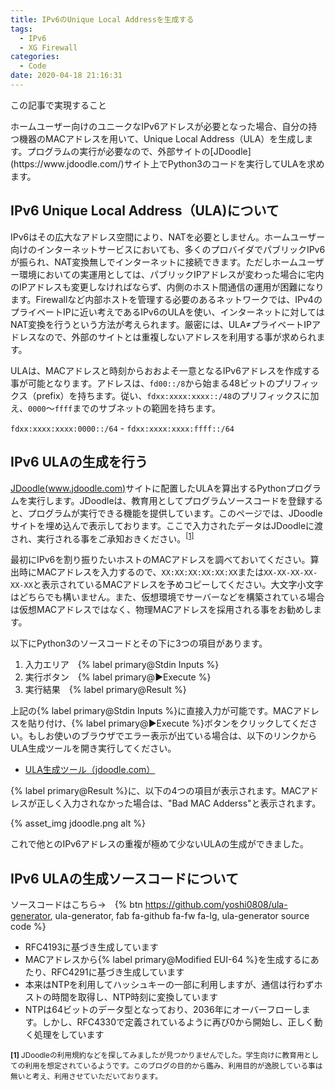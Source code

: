 ```yaml
---
title: IPv6のUnique Local Addressを生成する
tags:
  - IPv6
  - XG Firewall
categories:
  - Code
date: 2020-04-18 21:16:31
---
```

<p class="onepoint">この記事で実現すること</p>
ホームユーザー向けのユニークなIPv6アドレスが必要となった場合、自分の持つ機器のMACアドレスを用いて、Unique Local Address（ULA）を生成します。プログラムの実行が必要なので、外部サイトの[JDoodle](https://www.jdoodle.com/)サイト上でPython3のコードを実行してULAを求めます。

<!-- more -->

## IPv6 Unique Local Address（ULA)について

IPv6はその広大なアドレス空間により、NATを必要としません。ホームユーザー向けのインターネットサービスにおいても、多くのプロバイダでパブリックIPv6が振られ、NAT変換無しでインターネットに接続できます。ただしホームユーザー環境においての実運用としては、パブリックIPアドレスが変わった場合に宅内のIPアドレスも変更しなければならず、内側のホスト間通信の運用が困難になります。Firewallなど内部ホストを管理する必要のあるネットワークでは、IPv4のプライベートIPに近い考えであるIPv6のULAを使い、インターネットに対してはNAT変換を行うという方法が考えられます。厳密には、ULA≠プライベートIPアドレスなので、外部のサイトとは重複しないアドレスを利用する事が求められます。

ULAは、MACアドレスと時刻からおおよそ一意となるIPv6アドレスを作成する事が可能となります。アドレスは、`fd00::/8`から始まる48ビットのプリフィックス（prefix）を持ちます。従い、`fdxx:xxxx:xxxx::/48`のプリフィックスに加え、`0000`〜`ffff`までのサブネットの範囲を持ちます。

`fdxx:xxxx:xxxx:0000::/64` - `fdxx:xxxx:xxxx:ffff::/64`

## IPv6 ULAの生成を行う

[JDoodle(www.jdoodle.com)](https://www.jdoodle.com/)サイトに配置したULAを算出するPythonプログラムを実行します。JDoodleは、教育用としてプログラムソースコードを登録すると、プログラムが実行できる機能を提供しています。このページでは、JDoodleサイトを埋め込んで表示しております。ここで入力されたデータはJDoodleに渡され、実行される事をご承知おきください。<sup>[[1]](#note1)</sup>

最初にIPv6を割り振りたいホストのMACアドレスを調べておいてください。算出時にMACアドレスを入力するので、`XX:XX:XX:XX:XX:XX`または`XX-XX-XX-XX-XX-XX`と表示されているMACアドレスを予めコピーしてください。大文字小文字はどちらでも構いません。また、仮想環境でサーバーなどを構築されている場合は仮想MACアドレスではなく、物理MACアドレスを採用される事をお勧めします。

以下にPython3のソースコードとその下に3つの項目があります。

1. 入力エリア　{% label primary@Stdin Inputs %}
2. 実行ボタン　{% label primary@▶︎Execute %}
3. 実行結果　{% label primary@Result %}

<div data-pym-src="https://www.jdoodle.com/embed/v0/20tR?stdin=1&arg=0"></div>

上記の{% label primary@Stdin Inputs %}に直接入力が可能です。MACアドレスを貼り付け、{% label primary@▶︎Execute %}ボタンをクリックしてください。もしお使いのブラウザでエラー表示が出ている場合は、以下のリンクからULA生成ツールを開き実行してください。

- [ULA生成ツール（jdoodle.com）](https://jdoodle.com/a/20tR)

{% label primary@Result %}に、以下の4つの項目が表示されます。MACアドレスが正しく入力されなかった場合は、"Bad MAC Adderss"と表示されます。

{% asset_img jdoodle.png alt %}

これで他とのIPv6アドレスの重複が極めて少ないULAの生成ができました。

## IPv6 ULAの生成ソースコードについて

ソースコードはこちら→　{% btn https://github.com/yoshi0808/ula-generator, ula-generator, fab fa-github fa-fw fa-lg, ula-generator source code %}

- RFC4193に基づき生成しています
- MACアドレスから{% label primary@Modified EUI-64 %}を生成するにあたり、RFC4291に基づき生成しています
- 本来はNTPを利用してハッシュキーの一部に利用しますが、通信は行わずホストの時間を取得し、NTP時刻に変換しています
- NTPは64ビットのデータ型となっており、2036年にオーバーフローします。しかし、RFC4330で定義されているように再び0から開始し、正しく動く処理をしています

<small id="note1">**[1]**
JDoodleの利用規約などを探してみましたが見つかりませんでした。学生向けに教育用としての利用を想定されているようです。このブログの目的から鑑み、利用目的が逸脱している事は無いと考え、利用させていただいております。
</small>

<script src="https://www.jdoodle.com/assets/jdoodle-pym.min.js" type="text/javascript"></script>
